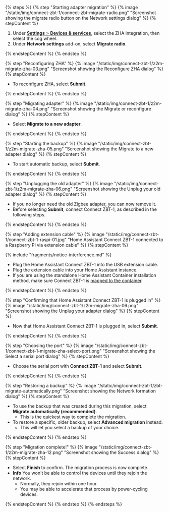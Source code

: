 <!---steps on migrating an existing ZHA network to a Home Assistant Connect ZBT-1 stick. -->

{% steps %}
{% step "Starting adapter migration" %}
{% image "/static/img/connect-zbt-1/connect-zbt-migrate-radio.png" "Screenshot showing the migrate radio button on the Network settings dialog" %}
{% stepContent %}

1. Under [**Settings** > **Devices & services**](https://my.home-assistant.io/redirect/integrations/), select the ZHA integration, then select the cog wheel.
2. Under **Network settings** add-on, select **Migrate radio**.

{% endstepContent %}
{% endstep %}

{% step "Reconfiguring ZHA" %}
{% image "/static/img/connect-zbt-1/z2m-migrate-zha-03.png" "Screenshot showing the Reconfigure ZHA dialog" %}
{% stepContent %}

- To reconfigure ZHA, select **Submit**.

{% endstepContent %}
{% endstep %}

{% step "Migrating adapter" %}
{% image "/static/img/connect-zbt-1/z2m-migrate-zha-04.png" "Screenshot showing the Migrate or reconfigure dialog" %}
{% stepContent %}

- Select **Migrate to a new adapter**.

{% endstepContent %}
{% endstep %}

{% step "Starting the backup" %}
{% image "/static/img/connect-zbt-1/z2m-migrate-zha-05.png" "Screenshot showing the Migrate to a new adapter dialog" %}
{% stepContent %}

- To start automatic backup, select **Submit**.

{% endstepContent %}
{% endstep %}

{% step "Unplugging the old adapter" %}
{% image "/static/img/connect-zbt-1/z2m-migrate-zha-06.png" "Screenshot showing the Unplug your old adapter dialog" %}
{% stepContent %}

- If you no longer need the old Zigbee adapter, you can now remove it.
- Before selecting **Submit**, connect Connect&nbsp;ZBT-1, as described in the following steps.

{% endstepContent %}
{% endstep %}

{% step "Adding extension cable" %}
{% image "/static/img/connect-zbt-1/connect-zbt-1-raspi-01.jpg" "Home Assistant Connect&nbsp;ZBT-1 connected to a Raspberry Pi via extension cable" %}
{% stepContent %}

{% include "fragments/notice-interference.md" %}

- Plug the Home Assistant Connect&nbsp;ZBT-1 into the USB extension cable.
- Plug the extension cable into your Home Assistant instance.
- If you are using the standalone Home Assistant Container installation method, make sure Connect&nbsp;ZBT-1 is [mapped to the container](https://www.home-assistant.io/installation/linux#exposing-devices).

{% endstepContent %}
{% endstep %}

{% step "Confirming that Home Assistant Connect&nbsp;ZBT-1 is plugged in" %}
{% image "/static/img/connect-zbt-1/z2m-migrate-zha-06.png" "Screenshot showing the Unplug your adapter dialog" %}
{% stepContent %}

- Now that Home Assistant Connect&nbsp;ZBT-1 is plugged in, select **Submit**.

{% endstepContent %}
{% endstep %}

{% step "Choosing the port" %}
{% image "/static/img/connect-zbt-1/connect-zbt-1-migrate-zha-select-port.png" "Screenshot showing the Select a serial port dialog" %}
{% stepContent %}

- Choose the serial port with **Connect&nbsp;ZBT-1** and select **Submit**.

{% endstepContent %}
{% endstep %}

{% step "Restoring a backup" %}
{% image "/static/img/connect-zbt-1/zbt-migrate-automatically.png" "Screenshot showing the Network formation dialog" %}
{% stepContent %}

- To use the backup that was created during this migration, select **Migrate automatically (recommended)**.
  - This is the quickest way to complete the migration.
- To restore a specific, older backup, select **Advanced migration** instead.
  - This will let you select a backup of your choice.

{% endstepContent %}
{% endstep %}

{% step "Migration complete!" %}
{% image "/static/img/connect-zbt-1/z2m-migrate-zha-12.png" "Screenshot showing the Success dialog" %}
{% stepContent %}

- Select **Finish** to confirm. The migration process is now complete.
- **Info** You won't be able to control the devices until they rejoin the network.
  - Normally, they rejoin within one hour.
  - You may be able to accelerate that process by power-cycling devices.

{% endstepContent %}
{% endstep %}
{% endsteps %}
